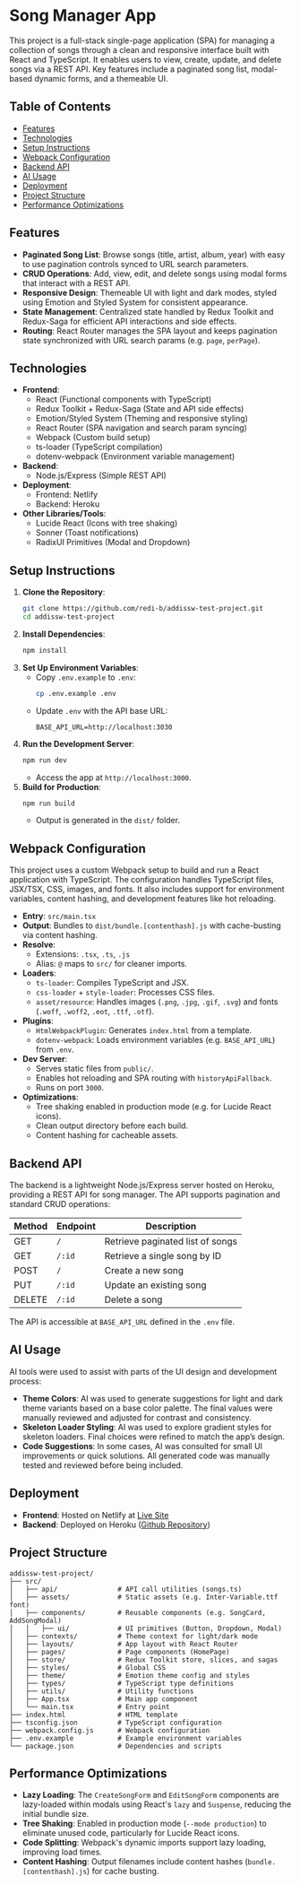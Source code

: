 # Song Manager App

This project is a full-stack single-page application (SPA) for managing a collection of songs through a clean and responsive interface built with React and TypeScript. It enables users to view, create, update, and delete songs via a REST API. Key features include a paginated song list, modal-based dynamic forms, and a themeable UI. 

## Table of Contents
- [Features](#features)
- [Technologies](#technologies)
- [Setup Instructions](#setup-instructions)
- [Webpack Configuration](#webpack-configuration)
- [Backend API](#backend-api)
- [AI Usage](#ai-usage)
- [Deployment](#deployment)
- [Project Structure](#project-structure)
- [Performance Optimizations](#performance-optimizations)

## Features
- **Paginated Song List**: Browse songs (title, artist, album, year) with easy to use pagination controls synced to URL search parameters.
- **CRUD Operations**: Add, view, edit, and delete songs using modal forms that interact with a REST API.
- **Responsive Design**: Themeable UI with light and dark modes, styled using Emotion and Styled System for consistent appearance.
- **State Management**: Centralized state handled by Redux Toolkit and Redux-Saga for efficient API interactions and side effects.
- **Routing**: React Router manages the SPA layout and keeps pagination state synchronized with URL search params (e.g. `page`, `perPage`).

## Technologies
- **Frontend**:
  - React (Functional components with TypeScript)
  - Redux Toolkit + Redux-Saga (State and API side effects)
  - Emotion/Styled System (Theming and responsive styling)
  - React Router (SPA navigation and search param syncing)
  - Webpack (Custom build setup)
  - ts-loader (TypeScript compilation)
  - dotenv-webpack (Environment variable management)
- **Backend**:
  - Node.js/Express (Simple REST API)
- **Deployment**:
  - Frontend: Netlify
  - Backend: Heroku
- **Other Libraries/Tools**:
  - Lucide React (Icons with tree shaking)
  - Sonner (Toast notifications)
  - RadixUI Primitives (Modal and Dropdown)

## Setup Instructions
1. **Clone the Repository**:
   ```bash
   git clone https://github.com/redi-b/addissw-test-project.git
   cd addissw-test-project
   ```
2. **Install Dependencies**:
   ```bash
   npm install
   ```
3. **Set Up Environment Variables**:
   - Copy `.env.example` to `.env`:
     ```bash
     cp .env.example .env
     ```
   - Update `.env` with the API base URL:
     ```env
     BASE_API_URL=http://localhost:3030
     ```
4. **Run the Development Server**:
   ```bash
   npm run dev
   ```
   - Access the app at `http://localhost:3000`.
5. **Build for Production**:
   ```bash
   npm run build
   ```
   - Output is generated in the `dist/` folder.

## Webpack Configuration
This project uses a custom Webpack setup to build and run a React application with TypeScript. The configuration handles TypeScript files, JSX/TSX, CSS, images, and fonts. It also includes support for environment variables, content hashing, and development features like hot reloading.

- **Entry**: `src/main.tsx`
- **Output**: Bundles to `dist/bundle.[contenthash].js` with cache-busting via content hashing.
- **Resolve**:
  - Extensions: `.tsx`, `.ts`, `.js`
  - Alias: `@` maps to `src/` for cleaner imports.
- **Loaders**:
  - `ts-loader`: Compiles TypeScript and JSX.
  - `css-loader` + `style-loader`: Processes CSS files.
  - `asset/resource`: Handles images (`.png`, `.jpg`, `.gif`, `.svg`) and fonts (`.woff`, `.woff2`, `.eot`, `.ttf`, `.otf`).
- **Plugins**:
  - `HtmlWebpackPlugin`: Generates `index.html` from a template.
  - `dotenv-webpack`: Loads environment variables (e.g. `BASE_API_URL`) from `.env`.
- **Dev Server**:
  - Serves static files from `public/`.
  - Enables hot reloading and SPA routing with `historyApiFallback`.
  - Runs on port `3000`.
- **Optimizations**:
  - Tree shaking enabled in production mode (e.g. for Lucide React icons).
  - Clean output directory before each build.
  - Content hashing for cacheable assets.

## Backend API
The backend is a lightweight Node.js/Express server hosted on Heroku, providing a REST API for song manager. The API supports pagination and standard CRUD operations:

| Method | Endpoint                | Description                     |
|--------|-------------------------|---------------------------------|
| GET    | `/`                     | Retrieve paginated list of songs |
| GET    | `/:id`                  | Retrieve a single song by ID    |
| POST   | `/`                     | Create a new song               |
| PUT    | `/:id`                  | Update an existing song         |
| DELETE | `/:id`                  | Delete a song                   |

The API is accessible at `BASE_API_URL` defined in the `.env` file.

## AI Usage

AI tools were used to assist with parts of the UI design and development process:

- **Theme Colors**: AI was used to generate suggestions for light and dark theme variants based on a base color palette. The final values were manually reviewed and adjusted for contrast and consistency.
- **Skeleton Loader Styling**: AI was used to explore gradient styles for skeleton loaders. Final choices were refined to match the app’s design.
- **Code Suggestions**: In some cases, AI was consulted for small UI improvements or quick solutions. All generated code was manually tested and reviewed before being included.


## Deployment
- **Frontend**: Hosted on Netlify at [Live Site](https://rediet-addissw.netlify.app)
- **Backend**: Deployed on Heroku ([Github Repository](https://github.com/redi-b/addissw-backend))

## Project Structure
```
addissw-test-project/
├── src/
│   ├── api/               # API call utilities (songs.ts)
│   ├── assets/            # Static assets (e.g. Inter-Variable.ttf font)
│   ├── components/        # Reusable components (e.g. SongCard, AddSongModal)
│   │   ├── ui/            # UI primitives (Button, Dropdown, Modal)
│   ├── contexts/          # Theme context for light/dark mode
│   ├── layouts/           # App layout with React Router
│   ├── pages/             # Page components (HomePage)
│   ├── store/             # Redux Toolkit store, slices, and sagas
│   ├── styles/            # Global CSS
│   ├── theme/             # Emotion theme config and styles
│   ├── types/             # TypeScript type definitions
│   ├── utils/             # Utility functions
│   ├── App.tsx            # Main app component
│   └── main.tsx           # Entry point
├── index.html             # HTML template
├── tsconfig.json          # TypeScript configuration
├── webpack.config.js      # Webpack configuration
├── .env.example           # Example environment variables
└── package.json           # Dependencies and scripts
```

## Performance Optimizations
- **Lazy Loading**: The `CreateSongForm` and `EditSongForm` components are lazy-loaded within modals using React's `lazy` and `Suspense`, reducing the initial bundle size.
- **Tree Shaking**: Enabled in production mode (`--mode production`) to eliminate unused code, particularly for Lucide React icons.
- **Code Splitting**: Webpack's dynamic imports support lazy loading, improving load times.
- **Content Hashing**: Output filenames include content hashes (`bundle.[contenthash].js`) for cache busting.